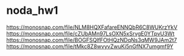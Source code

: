# noda_hw1
https://monosnap.com/file/NLM8HQXFafareENNQbR6C8WUKrzYkV 
https://monosnap.com/file/cZUbAMn97LsOXN5xSrvgE0YTpvU3Wt
https://monosnap.com/file/BOGFSQlfFOtHQzNDqNs3qMW9JAm2t7
https://monosnap.com/file/tMkc8Z8wvyvZwuKi5nGfNX7umgmf9Y